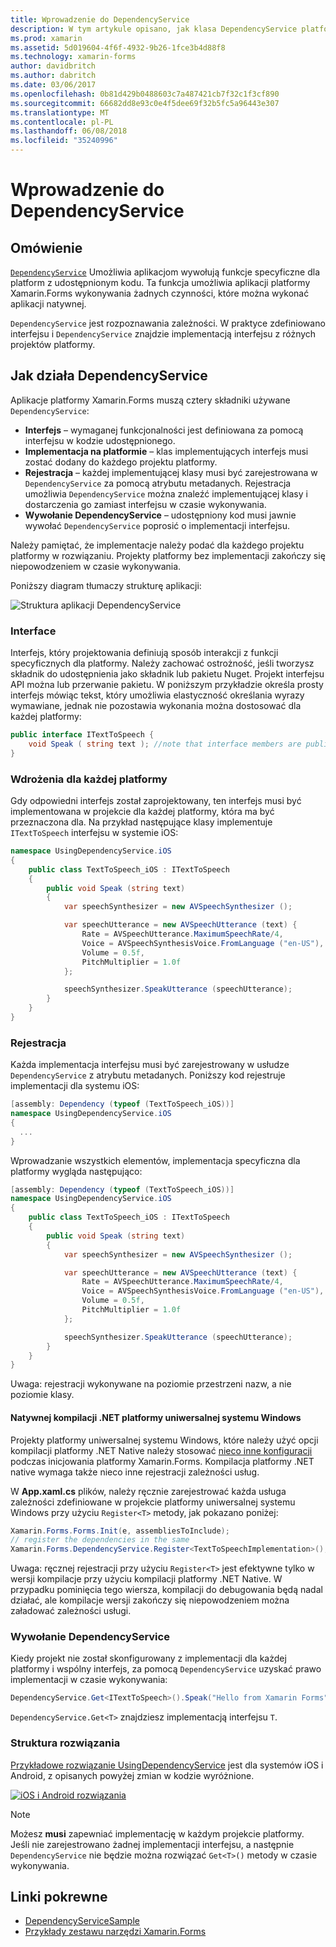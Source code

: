 ```yaml
---
title: Wprowadzenie do DependencyService
description: W tym artykule opisano, jak klasa DependencyService platformy Xamarin.Forms działa dostępu do natywnego platformy funkcji.
ms.prod: xamarin
ms.assetid: 5d019604-4f6f-4932-9b26-1fce3b4d88f8
ms.technology: xamarin-forms
author: davidbritch
ms.author: dabritch
ms.date: 03/06/2017
ms.openlocfilehash: 0b81d429b0488603c7a487421cb7f32c1f3cf890
ms.sourcegitcommit: 66682dd8e93c0e4f5dee69f32b5fc5a96443e307
ms.translationtype: MT
ms.contentlocale: pl-PL
ms.lasthandoff: 06/08/2018
ms.locfileid: "35240996"
---
```

# <a name="introduction-to-dependencyservice"></a>Wprowadzenie do DependencyService

## <a name="overview"></a>Omówienie

[`DependencyService`](https://developer.xamarin.com/api/type/Xamarin.Forms.DependencyService/) Umożliwia aplikacjom wywołują funkcje specyficzne dla platform z udostępnionym kodu. Ta funkcja umożliwia aplikacji platformy Xamarin.Forms wykonywania żadnych czynności, które można wykonać aplikacji natywnej.

`DependencyService` jest rozpoznawania zależności. W praktyce zdefiniowano interfejsu i `DependencyService` znajdzie implementacją interfejsu z różnych projektów platformy.

## <a name="how-dependencyservice-works"></a>Jak działa DependencyService

Aplikacje platformy Xamarin.Forms muszą cztery składniki używane `DependencyService`:

- **Interfejs** &ndash; wymaganej funkcjonalności jest definiowana za pomocą interfejsu w kodzie udostępnionego.
- **Implementacja na platformie** &ndash; klas implementujących interfejs musi zostać dodany do każdego projektu platformy.
- **Rejestracja** &ndash; każdej implementującej klasy musi być zarejestrowana w `DependencyService` za pomocą atrybutu metadanych. Rejestracja umożliwia `DependencyService` można znaleźć implementującej klasy i dostarczenia go zamiast interfejsu w czasie wykonywania.
- **Wywołanie DependencyService** &ndash; udostępniony kod musi jawnie wywołać `DependencyService` poprosić o implementacji interfejsu.

Należy pamiętać, że implementacje należy podać dla każdego projektu platformy w rozwiązaniu. Projekty platformy bez implementacji zakończy się niepowodzeniem w czasie wykonywania.

Poniższy diagram tłumaczy strukturę aplikacji:

![](introduction-images/overview-diagram.png "Struktura aplikacji DependencyService")

### <a name="interface"></a>Interface

Interfejs, który projektowania definiują sposób interakcji z funkcji specyficznych dla platformy. Należy zachować ostrożność, jeśli tworzysz składnik do udostępnienia jako składnik lub pakietu Nuget. Projekt interfejsu API można lub przerwanie pakietu. W poniższym przykładzie określa prosty interfejs mówiąc tekst, który umożliwia elastyczność określania wyrazy wymawiane, jednak nie pozostawia wykonania można dostosować dla każdej platformy:

```csharp
public interface ITextToSpeech {
    void Speak ( string text ); //note that interface members are public by default
}
```

### <a name="implementation-per-platform"></a>Wdrożenia dla każdej platformy

Gdy odpowiedni interfejs został zaprojektowany, ten interfejs musi być implementowana w projekcie dla każdej platformy, która ma być przeznaczona dla. Na przykład następujące klasy implementuje `ITextToSpeech` interfejsu w systemie iOS:

```csharp
namespace UsingDependencyService.iOS
{
    public class TextToSpeech_iOS : ITextToSpeech
    {
        public void Speak (string text)
        {
            var speechSynthesizer = new AVSpeechSynthesizer ();

            var speechUtterance = new AVSpeechUtterance (text) {
                Rate = AVSpeechUtterance.MaximumSpeechRate/4,
                Voice = AVSpeechSynthesisVoice.FromLanguage ("en-US"),
                Volume = 0.5f,
                PitchMultiplier = 1.0f
            };

            speechSynthesizer.SpeakUtterance (speechUtterance);
        }
    }
}
```

### <a name="registration"></a>Rejestracja

Każda implementacja interfejsu musi być zarejestrowany w usłudze `DependencyService` z atrybutu metadanych. Poniższy kod rejestruje implementacji dla systemu iOS:

```csharp
[assembly: Dependency (typeof (TextToSpeech_iOS))]
namespace UsingDependencyService.iOS
{
  ...
}
```

Wprowadzanie wszystkich elementów, implementacja specyficzna dla platformy wygląda następująco:

```csharp
[assembly: Dependency (typeof (TextToSpeech_iOS))]
namespace UsingDependencyService.iOS
{
    public class TextToSpeech_iOS : ITextToSpeech
    {
        public void Speak (string text)
        {
            var speechSynthesizer = new AVSpeechSynthesizer ();

            var speechUtterance = new AVSpeechUtterance (text) {
                Rate = AVSpeechUtterance.MaximumSpeechRate/4,
                Voice = AVSpeechSynthesisVoice.FromLanguage ("en-US"),
                Volume = 0.5f,
                PitchMultiplier = 1.0f
            };

            speechSynthesizer.SpeakUtterance (speechUtterance);
        }
    }
}
```

Uwaga: rejestracji wykonywane na poziomie przestrzeni nazw, a nie poziomie klasy.

#### <a name="universal-windows-platform-net-native-compilation"></a>Natywnej kompilacji .NET platformy uniwersalnej systemu Windows

Projekty platformy uniwersalnej systemu Windows, które należy użyć opcji kompilacji platformy .NET Native należy stosować [nieco inne konfiguracji](~/xamarin-forms/platform/windows/installation/index.md#target-invocation-exception) podczas inicjowania platformy Xamarin.Forms. Kompilacja platformy .NET native wymaga także nieco inne rejestracji zależności usług.

W **App.xaml.cs** plików, należy ręcznie zarejestrować każda usługa zależności zdefiniowane w projekcie platformy uniwersalnej systemu Windows przy użyciu `Register<T>` metody, jak pokazano poniżej:

```csharp
Xamarin.Forms.Forms.Init(e, assembliesToInclude);
// register the dependencies in the same
Xamarin.Forms.DependencyService.Register<TextToSpeechImplementation>();
```

Uwaga: ręcznej rejestracji przy użyciu `Register<T>` jest efektywne tylko w wersji kompilacje przy użyciu kompilacji platformy .NET Native. W przypadku pominięcia tego wiersza, kompilacji do debugowania będą nadal działać, ale kompilacje wersji zakończy się niepowodzeniem można załadować zależności usługi.

### <a name="call-to-dependencyservice"></a>Wywołanie DependencyService

Kiedy projekt nie został skonfigurowany z implementacji dla każdej platformy i wspólny interfejs, za pomocą `DependencyService` uzyskać prawo implementacji w czasie wykonywania:

```csharp
DependencyService.Get<ITextToSpeech>().Speak("Hello from Xamarin Forms");
```

`DependencyService.Get<T>` znajdziesz implementacją interfejsu `T`.

### <a name="solution-structure"></a>Struktura rozwiązania

[Przykładowe rozwiązanie UsingDependencyService](https://developer.xamarin.com/samples/UsingDependencyService/) jest dla systemów iOS i Android, z opisanych powyżej zmian w kodzie wyróżnione.

 [![iOS i Android rozwiązania](introduction-images/solution-sml.png "DependencyService Przykładowa struktura rozwiązania")](introduction-images/solution.png#lightbox "DependencyService Przykładowa struktura rozwiązania")

> [!NOTE]
> Możesz **musi** zapewniać implementację w każdym projekcie platformy. Jeśli nie zarejestrowano żadnej implementacji interfejsu, a następnie `DependencyService` nie będzie można rozwiązać `Get<T>()` metody w czasie wykonywania.


## <a name="related-links"></a>Linki pokrewne

- [DependencyServiceSample](https://developer.xamarin.com/samples/xamarin-forms/UsingDependencyService/)
- [Przykłady zestawu narzędzi Xamarin.Forms](https://developer.xamarin.com/samples/xamarin-forms/all/)
